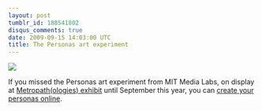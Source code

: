 ```yaml
---
layout: post
tumblr_id: 188541802
disqus_comments: true
date: 2009-09-15 14:03:00 UTC
title: The Personas art experiment
---
```


![](http://farm6.static.flickr.com/5085/5383264946_5d11612c74_o.png)

If you missed the Personas art experiment from MIT Media Labs, on display at <a href="http://techtv.mit.edu/genres/25-humanities-arts-and-social-sciences/videos/3315-metropathologies">Metropath(ologies) exhibit</a> until September this year, you can <a href="http://personas.media.mit.edu/">create your personas online</a>.
